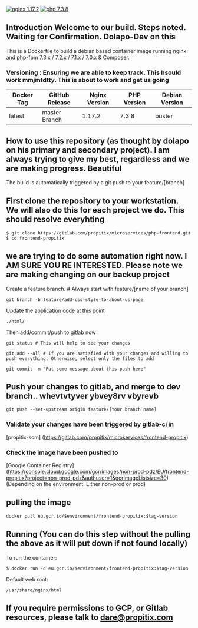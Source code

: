 [![nginx 1.17.2](https://img.shields.io/badge/nginx-1.17.2-brightgreen.svg?&logo=nginx&logoColor=white&style=for-the-badge)](https://nginx.org/en/CHANGES) [![php 7.3.8](https://img.shields.io/badge/php--fpm-7.3.8-blue.svg?&logo=php&logoColor=white&style=for-the-badge)](https://secure.php.net/releases/7_3_8.php)


## Introduction Welcome to our build. Steps noted. Waiting for Confirmation. Dolapo-Dev on this
This is a Dockerfile to build a debian based container image running nginx and php-fpm 7.3.x / 7.2.x / 7.1.x / 7.0.x & Composer.

### Versioning : Ensuring we are able to keep track. This hsould work mmjmtdtty. This is about to work and get us going
| Docker Tag | GitHub Release | Nginx Version | PHP Version | Debian Version |
|-----|-------|-----|--------|--------|
| latest | master Branch |1.17.2 | 7.3.8 | buster |


## How to use this repository (as thought by dolapo on his primary and secondary project). I am always trying to give my best, regardless and we are making progress. Beautiful
The build is automatically triggered by a git push to your feature/[branch]

## First clone the repository to your workstation. We will also do this for each project we do. This should resolve everyhting
```
$ git clone https://gitlab.com/propitix/microservices/php-frontend.git
$ cd frontend-propitix
```
## we are trying to do some automation right now. I AM SURE YOU RE INTERESTED. Please note we are making changing on our backup project
Create a feature branch. # Always start with feature/[name of your branch]
```
git branch -b feature/add-css-style-to-about-us-page
```


Update the application code at this point
```
./html/
```

Then add/commit/push to gitlab now

```
git status # This will help to see your changes
```

```
git add --all # If you are satisfied with your changes and willing to push everything. Otherwise, select only the files to add
```

```
git commit -m "Put some message about this push here"
```

## Push your changes to gitlab, and merge to dev branch.. whevtvtyver ybvey8rv vbyrevb
```
git push --set-upstream origin feature/[Your branch name]
```

### Validate your changes have been triggered by gitlab-ci in
[propitix-scm] (https://gitlab.com/propitix/microservices/frontend-propitix)

### Check the image have been pushed to
[Google Container Registry] (https://console.cloud.google.com/gcr/images/non-prod-pdz/EU/frontend-propitix?project=non-prod-pdz&authuser=1&gcrImageListsize=30) (Depending on the environment. Either non-prod or prod)

## pulling the image
```
docker pull eu.gcr.io/$environment/frontend-propitix:$tag-version
```

## Running (You can do this step without the pulling the above as it will put down if not found locally)
To run the container:
```
$ docker run -d eu.gcr.io/$environment/frontend-propitix:$tag-version
```

Default web root:
```
/usr/share/nginx/html
```

## If you require permissions to GCP, or Gitlab resources, please talk to dare@propitix.com
